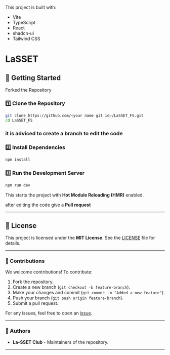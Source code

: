 
This project is built with:

- Vite
- TypeScript
- React
- shadcn-ui
- Tailwind CSS

# LaSSET

## 🔧 Getting Started

Forked the Repository

### **1️⃣ Clone the Repository**

```sh
git clone https://github.com/<your name git id>/LaSSET_FS.git
cd LaSSET_FS
```

### **it is adviced to create a branch to edit the code**

### **2️⃣ Install Dependencies**

```sh
npm install
```

### **3️⃣ Run the Development Server**

```sh
npm run dev
```

This starts the project with **Hot Module Reloading (HMR)** enabled.

after editing the code give a **Pull request**

---

## 📜 License

This project is licensed under the **MIT License**. See the [LICENSE](LICENSE) file for details.

---

### 🚀 Contributions

We welcome contributions! To contribute:

1. Fork the repository.
2. Create a new branch (`git checkout -b feature-branch`).
3. Make your changes and commit (`git commit -m "Added a new feature"`).
4. Push your branch (`git push origin feature-branch`).
5. Submit a pull request.

For any issues, feel free to open an [issue](https://github.com/La-SSET/LaSSET_FS/issues).

---

### 👥 Authors

- **La-SSET Club** - Maintainers of the repository.

---
